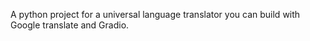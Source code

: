 A python project for a universal language translator you can build with Google translate and Gradio.
